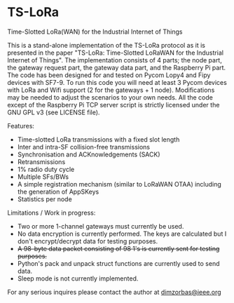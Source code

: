 # TS-LoRa 
Time-Slotted LoRa(WAN) for the Industrial Internet of Things

This is a stand-alone implementation of the TS-LoRa protocol as it is presented in the paper "TS-LoRa: Time-Slotted LoRaWAN for the Industrial Internet of Things". The implementation consists of 4 parts; the node part, the gateway request part, the gateway data part, and the Raspberry Pi part. The code has been designed for and tested on Pycom Lopy4 and Fipy devices with SF7-9. To run this code you will need at least 3 Pycom devices with LoRa and Wifi support (2 for the gateways + 1 node). Modifications may be needed to adjust the scenarios to your own needs. All the code except of the Raspberry Pi TCP server script is strictly licensed under the GNU GPL v3 (see LICENSE file).

Features:
- Time-slotted LoRa transmissions with a fixed slot length
- Inter and intra-SF collision-free transmissions
- Synchronisation and ACKnowledgements (SACK)
- Retransmissions
- 1% radio duty cycle
- Multiple SFs/BWs
- A simple registration mechanism (similar to LoRaWAN OTAA) including the generation of AppSKeys
- Statistics per node

Limitations / Work in progress:
- Two or more 1-channel gateways must currently be used. 
- No data encryption is currently performed. The keys are calculated but I don't encrypt/decrypt data for testing purposes. 
- ~~A 98-byte data packet consisting of 98 1's is currently sent for testing purposes.~~
- Python's pack and unpack struct functions are currently used to send data. 
- Sleep mode is not currently implemented.

For any serious inquires please contact the author at dimzorbas@ieee.org

